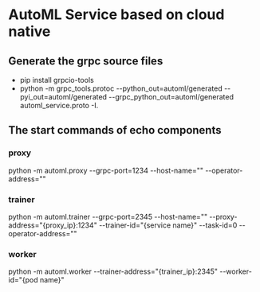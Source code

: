 # AutoML Service based on cloud native

## Generate the grpc source files

- pip install grpcio-tools
- python -m grpc_tools.protoc  --python_out=automl/generated --pyi_out=automl/generated --grpc_python_out=automl/generated automl_service.proto -I.

## The start commands of echo components

### proxy
python -m automl.proxy --grpc-port=1234 --host-name="" --operator-address=""

### trainer
python -m automl.trainer --grpc-port=2345 --host-name="" --proxy-address="{proxy_ip}:1234" --trainer-id="{service name}" --task-id=0 --operator-address=""
### worker
python -m automl.worker --trainer-address="{trainer_ip}:2345" --worker-id="{pod name}"

